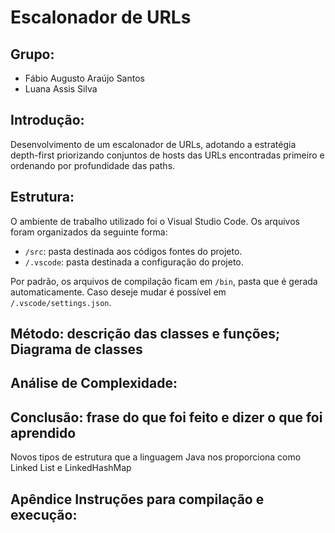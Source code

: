 # Escalonador de URLs

## Grupo:
- Fábio Augusto Araújo Santos
- Luana Assis Silva

## Introdução:
Desenvolvimento de um escalonador de URLs, adotando a estratégia depth-first priorizando conjuntos de hosts das URLs encontradas primeiro e ordenando por profundidade das paths.

## Estrutura:
O ambiente de trabalho utilizado foi o Visual Studio Code. Os arquivos foram organizados da seguinte forma:

- `/src`: pasta destinada aos códigos fontes do projeto.
- `/.vscode`: pasta destinada a configuração do projeto.

Por padrão, os arquivos de compilação ficam em `/bin`, pasta que é gerada automaticamente. Caso deseje mudar é possível em `/.vscode/settings.json`.

## Método: descrição das classes e funções; Diagrama de classes



## Análise de Complexidade:

## Conclusão: frase do que foi feito e dizer o que foi aprendido
Novos tipos de estrutura que a linguagem Java nos proporciona como Linked List e LinkedHashMap

## Apêndice Instruções para compilação e execução:
